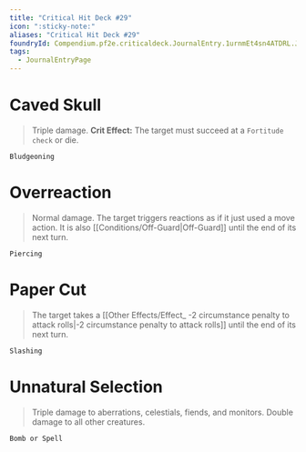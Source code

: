 ```yaml
---
title: "Critical Hit Deck #29"
icon: ":sticky-note:"
aliases: "Critical Hit Deck #29"
foundryId: Compendium.pf2e.criticaldeck.JournalEntry.1urnmEt4sn4ATDRL.JournalEntryPage.YrNP8Havb1BQ6akO
tags:
  - JournalEntryPage
---
```

# Caved Skull

> Triple damage. **Crit Effect:** The target must succeed at a `Fortitude check` or die.

`Bludgeoning`

# Overreaction

> Normal damage. The target triggers reactions as if it just used a move action. It is also [[Conditions/Off-Guard|Off-Guard]] until the end of its next turn.

`Piercing`

# Paper Cut

> The target takes a [[Other Effects/Effect_ -2 circumstance penalty to attack rolls|-2 circumstance penalty to attack rolls]] until the end of its next turn.

`Slashing`

# Unnatural Selection

> Triple damage to aberrations, celestials, fiends, and monitors. Double damage to all other creatures.

`Bomb or Spell`